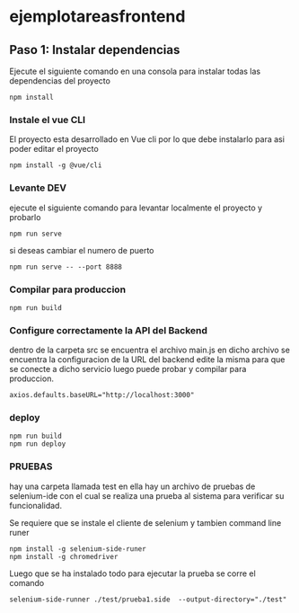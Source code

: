 # ejemplotareasfrontend

## Paso 1: Instalar dependencias
Ejecute el siguiente comando en una consola para instalar todas las dependencias del proyecto
```
npm install
```
### Instale el vue CLI
El proyecto esta desarrollado en Vue cli por lo que debe instalarlo para asi poder editar el proyecto
```
npm install -g @vue/cli
```

### Levante DEV
ejecute el siguiente comando para levantar localmente el proyecto y probarlo
```
npm run serve
```
si deseas cambiar el numero de puerto 
```
npm run serve -- --port 8888
```

### Compilar para produccion
```
npm run build
```

### Configure correctamente la API del Backend
dentro de la carpeta src se encuentra el archivo main.js en dicho archivo se encuentra la configuracion de la URL del backend edite la misma para que se conecte a dicho servicio luego puede probar y compilar para produccion.
```
axios.defaults.baseURL="http://localhost:3000"
```
### deploy

```
npm run build
npm run deploy
```

### PRUEBAS
hay una carpeta llamada test en ella hay un archivo de pruebas de selenium-ide con el cual se realiza una prueba al sistema para verificar su funcionalidad.

Se requiere que se instale el cliente de selenium y tambien command line runer

```
npm install -g selenium-side-runer
npm install -g chromedriver
```

Luego que se ha instalado todo para ejecutar la prueba se corre el comando
```
selenium-side-runner ./test/prueba1.side  --output-directory="./test"

```
